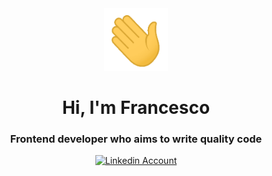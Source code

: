 <div align="center"><img src="https://raw.githubusercontent.com/ABSphreak/ABSphreak/master/gifs/Hi.gif" height="100px"></h1>
<h1 align="center">Hi, I'm Francesco</h1>
<h3 align="center">Frontend developer who aims to write quality code</h3>

<div align=center>
  <a href="https://www.linkedin.com/in/francesco-pandolfi-dev/"><img src="https://cdn.worldvectorlogo.com/logos/linkedin-icon-2.svg" title="Linkedin" alt="Linkedin Account" width="30"/></a>

